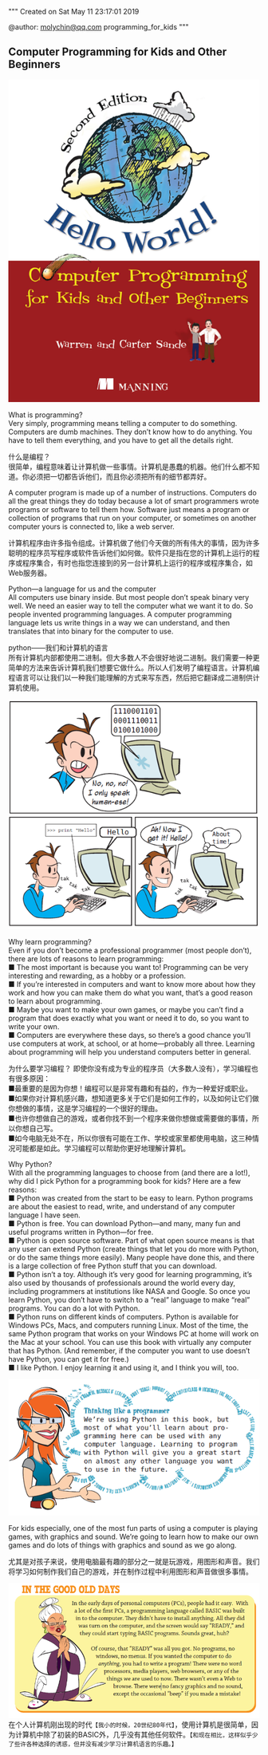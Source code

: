 """
Created on Sat May 11 23:17:01 2019

@author: molychin@qq.com
programming_for_kids
"""

## Computer Programming for Kids and Other Beginners
![](res/23-18-46.png)

What is programming?  
Very simply, programming means telling a computer to do something. Computers are dumb machines. They don’t know how to do anything. You have to tell them everything, and you have to get all the details right.

什么是编程？  
很简单，编程意味着让计算机做一些事情。计算机是愚蠢的机器。他们什么都不知道。你必须把一切都告诉他们，而且你必须把所有的细节都弄好。

A computer program is made up of a number of instructions. Computers do all the great things they do today because a lot of smart programmers wrote programs or software to tell them how. Software just means a program or collection of programs that run on your computer, or sometimes on another computer yours is connected to, like a web server.

计算机程序由许多指令组成。计算机做了他们今天做的所有伟大的事情，因为许多聪明的程序员写程序或软件告诉他们如何做。软件只是指在您的计算机上运行的程序或程序集合，有时也指您连接到的另一台计算机上运行的程序或程序集合，如Web服务器。

Python—a language for us and the computer  
All computers use binary inside. But most people don’t speak binary very well. We need an easier way to tell the computer what we want it to do. So people invented programming languages. A computer programming language lets us write things in a way we can understand, and then translates that into binary for the computer to use.

python——我们和计算机的语言  
所有计算机内部都使用二进制。但大多数人不会很好地说二进制。我们需要一种更简单的方法来告诉计算机我们想要它做什么。所以人们发明了编程语言。计算机编程语言可以让我们以一种我们能理解的方式来写东西，然后把它翻译成二进制供计算机使用。

![](res/23-26-13.png)

Why learn programming?  
Even if you don’t become a professional programmer (most people don’t), there are lots of reasons to learn programming:  
■ The most important is because you want to! Programming can be very interesting and rewarding, as a hobby or a profession.  
■ If you’re interested in computers and want to know more about how they work and how you can make them do what you want, that’s a good reason to learn about programming.  
■ Maybe you want to make your own games, or maybe you can’t find a program that does exactly what you want or need it to do, so you want to write your own.  
■ Computers are everywhere these days, so there’s a good chance you’ll use computers at work, at school, or at home—probably all three. Learning about programming will help you understand computers better in general.

为什么要学习编程？
即使你没有成为专业的程序员（大多数人没有），学习编程也有很多原因：  
■最重要的是因为你想！编程可以是非常有趣和有益的，作为一种爱好或职业。  
■如果你对计算机感兴趣，想知道更多关于它们是如何工作的，以及如何让它们做你想做的事情，这是学习编程的一个很好的理由。  
■也许你想做自己的游戏，或者你找不到一个程序来做你想做或需要做的事情，所以你想自己写。  
■如今电脑无处不在，所以你很有可能在工作、学校或家里都使用电脑，这三种情况可能都是如此。学习编程可以帮助你更好地理解计算机。

Why Python?  
With all the programming languages to choose from (and there are a lot!), why did I pick Python for a programming book for kids? Here are a few reasons:  
■ Python was created from the start to be easy to learn. Python programs are about the easiest to read, write, and understand of any computer language I have seen.  
■ Python is free. You can download Python—and many, many fun and useful programs written in Python—for free.  
■ Python is open source software. Part of what open source means is that any user can extend Python (create things that let you do more with Python, or do the same things more easily). Many people have done this, and there is a large collection of free Python stuff that you can download.  
■ Python isn’t a toy. Although it’s very good for learning programming, it’s also used by thousands of professionals around the world every day, including programmers at institutions like NASA and Google. So once you learn Python, you don’t have to switch to a “real” language to make “real” programs. You can do a lot with Python.  
■ Python runs on different kinds of computers. Python is available for Windows PCs, Macs, and computers running Linux. Most of the time, the same Python program that works on your Windows PC at home will work on the Mac at your school. You can use this book with virtually any computer that has Python. (And remember, if the computer you want to use doesn’t have Python, you can get it for free.)  
■ I like Python. I enjoy learning it and using it, and I think you will, too.

![](res/23-38-54.png)

For kids especially, one of the most fun parts of using a computer is playing games, with graphics and sound. We’re going to learn how to make our own games and do lots of things with graphics and sound as we go along.

尤其是对孩子来说，使用电脑最有趣的部分之一就是玩游戏，用图形和声音。我们将学习如何制作我们自己的游戏，并在制作过程中利用图形和声音做很多事情。

![](res/23-45-30.png)
在个人计算机刚出现的时代`【我小的时候，20世纪80年代】`，使用计算机是很简单，因为计算机中除了初装的BASIC外，几乎没有其他任何软件。`【和现在相比，这样似乎少了些许各种选择的诱惑，但并没有减少学习计算机语言的乐趣。】`
